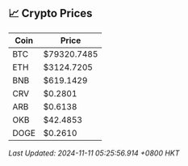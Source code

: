 ## 📈 Crypto Prices

| Coin | Price |
| ---- | ----- |
| BTC | $79320.7485 |
| ETH | $3124.7205 |
| BNB | $619.1429 |
| CRV | $0.2801 |
| ARB | $0.6138 |
| OKB | $42.4853 |
| DOGE | $0.2610 |

_Last Updated: 2024-11-11 05:25:56.914 +0800 HKT_